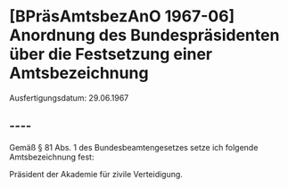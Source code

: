 # [BPräsAmtsbezAnO 1967-06] Anordnung des Bundespräsidenten über die Festsetzung einer Amtsbezeichnung

Ausfertigungsdatum: 29.06.1967

 

## ----

Gemäß § 81 Abs. 1 des Bundesbeamtengesetzes setze ich folgende Amtsbezeichnung fest:

  
Präsident der Akademie für zivile Verteidigung.
